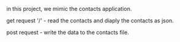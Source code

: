 in this project, we mimic the contacts application.

get request '/' - read the contacts and diaply the contacts as json.

post request - write the data to the contacts file.

